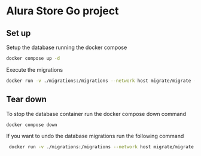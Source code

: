 # Alura Store Go project
## Set up
Setup the database running the docker compose
```bash
docker compose up -d
```
Execute the migrations
```bash
docker run -v ./migrations:/migrations --network host migrate/migrate -path=/migrations/ -database "postgres://root:root@localhost:5432/personalities?sslmode=disable" up 
```

## Tear down
To stop the database container run the docker compose down command
```bash
docker compose down
```

If you want to undo the database migrations run the following command
```bash
 docker run -v ./migrations:/migrations --network host migrate/migrate -path=/migrations/ -database "postgres://root:root@localhost:5432/personalities?sslmode=disable" down -all
```

